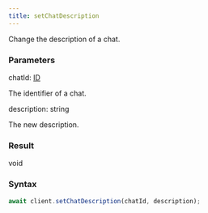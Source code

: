 ```yaml
---
title: setChatDescription
---
```


Change the description of a chat.<span class="select-none">  </span>

### Parameters 

<div class="flex flex-col gap-3"><div><div class="font-mono" id="p_chatId" data-anchor><span class="font-bold">chatId</span><span class="opacity-50">:</span> <a href="/gh/types/id"  >ID</a></div><div class="pl-3"><div class="no-margin">

The identifier of a chat.

</div></div></div><div><div class="font-mono" id="p_description" data-anchor><span class="font-bold">description</span><span class="opacity-50">:</span> <span>string</span></div><div class="pl-3"><div class="no-margin">

The new description.

</div></div></div></div>

### Result 

<div class="font-mono"><span>void</span></div>

### Syntax

```ts
await client.setChatDescription(chatId, description);
```



